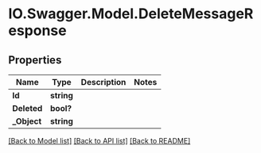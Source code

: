 # IO.Swagger.Model.DeleteMessageResponse
## Properties

Name | Type | Description | Notes
------------ | ------------- | ------------- | -------------
**Id** | **string** |  | 
**Deleted** | **bool?** |  | 
**_Object** | **string** |  | 

[[Back to Model list]](../README.md#documentation-for-models) [[Back to API list]](../README.md#documentation-for-api-endpoints) [[Back to README]](../README.md)

